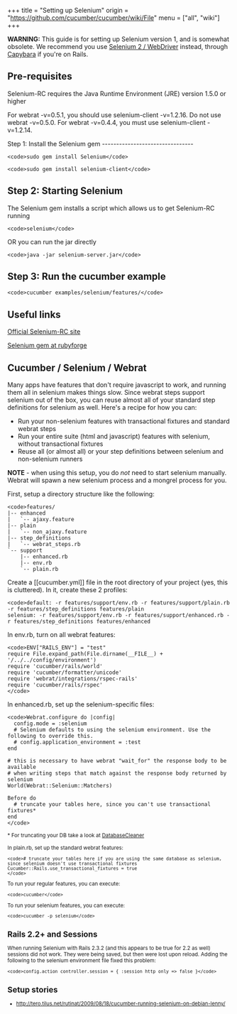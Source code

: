 +++
title = "Setting up Selenium"
origin = "https://github.com/cucumber/cucumber/wiki/File"
menu = ["all", "wiki"]
+++

**WARNING:** This guide is for setting up Selenium version 1, and is somewhat obsolete. We recommend you use [Selenium 2 / WebDriver](http://rubygems.org/gems/selenium-webdriver) instead, through [Capybara](https://rubygems.org/gems/capybara) if you're on Rails.

Pre-requisites
--------------

Selenium-RC requires the Java Runtime Environment (JRE) version 1.5.0 or higher

<p>
For webrat -v=0.5.1, you should use selenium-client -v=1.2.16. Do not use webrat -v=0.5.0. For webrat -v=0.4.4, you must use selenium-client -v=1.2.14.

</p>
Step 1: Install the Selenium gem
--------------------------------

    <code>sudo gem install Selenium</code>

    <code>sudo gem install selenium-client</code>

Step 2: Starting Selenium
-------------------------

The Selenium gem installs a script which allows us to get Selenium-RC running

    <code>selenium</code>

OR
you can run the jar directly

    <code>java -jar selenium-server.jar</code>

Step 3: Run the cucumber example
--------------------------------

    <code>cucumber examples/selenium/features/</code>

Useful links
------------

[Official Selenium-RC site](http://seleniumhq.org/projects/remote-control/)

[Selenium gem at rubyforge](http://selenium.rubyforge.org/)

Cucumber / Selenium / Webrat
----------------------------

Many apps have features that don't require javascript to work, and running them all in selenium makes things slow. Since webrat steps support selenium out of the box, you can reuse almost all of your standard step definitions for selenium as well. Here's a recipe for how you can:

-   Run your non-selenium features with transactional fixtures and standard webrat steps
-   Run your entire suite (html and javascript) features with selenium, without transactional fixtures
-   Reuse all (or almost all) or your step definitions between selenium and non-selenium runners

**NOTE** - when using this setup, you do *not* need to start selenium manually. Webrat will spawn a new selenium process and a mongrel process for you.

First, setup a directory structure like the following:

    <code>features/
    |-- enhanced
    |   `-- ajaxy.feature
    |-- plain
    |   `-- non_ajaxy.feature
    |-- step_definitions
    |   `-- webrat_steps.rb
    `-- support
        |-- enhanced.rb
        |-- env.rb
        `-- plain.rb

</code>

Create a \[\[cucumber.yml\]\] file in the root directory of your project (yes, this is cluttered). In it, create these 2 profiles:

    <code>default: -r features/support/env.rb -r features/support/plain.rb -r features/step_definitions features/plain
    selenium: -r features/support/env.rb -r features/support/enhanced.rb -r features/step_definitions features/enhanced

</code>

In env.rb, turn on all webrat features:

    <code>ENV["RAILS_ENV"] = "test"
    require File.expand_path(File.dirname(__FILE__) + '/../../config/environment')
    require 'cucumber/rails/world'
    require 'cucumber/formatter/unicode'
    require 'webrat/integrations/rspec-rails'
    require 'cucumber/rails/rspec'
    </code>

In enhanced.rb, set up the selenium-specific files:

    <code>Webrat.configure do |config|
      config.mode = :selenium
      # Selenium defaults to using the selenium environment. Use the following to override this.
      # config.application_environment = :test
    end

    # this is necessary to have webrat "wait_for" the response body to be available
    # when writing steps that match against the response body returned by selenium
    World(Webrat::Selenium::Matchers)

    Before do
      # truncate your tables here, since you can't use transactional fixtures*
    end
    </code>

<small>\* For truncating your DB take a look at [DatabaseCleaner](http://github.com/bmabey/database_cleaner/tree/master</small>)

In plain.rb, set up the standard webrat features:

    <code># truncate your tables here if you are using the same database as selenium, since selenium doesn't use transactional fixtures
    Cucumber::Rails.use_transactional_fixtures = true
    </code>

To run your regular features, you can execute:

    <code>cucumber</code>

To run your selenium features, you can execute:

    <code>cucumber -p selenium</code>

Rails 2.2+ and Sessions
-----------------------

When running Selenium with Rails 2.3.2 (and this appears to be true for 2.2 as well) sessions did not work. They were being saved, but then were lost upon reload. Adding the following to the selenium environment file fixed this problem:

    <code>config.action_controller.session = { :session_http_only => false }</code>

Setup stories
-------------

-   <http://tero.tilus.net/rutinat/2009/08/18/cucumber-running-selenium-on-debian-lenny/>
